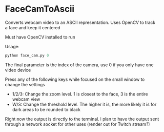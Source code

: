# FaceCamToAscii
Converts webcam video to an ASCII representation.
Uses OpenCV to track a face and keep it centered

Must have OpenCV installed to run

Usage:
```python
python face_cam.py 0
```
The final parameter is the index of the camera, use 0 if you only have one video device

Press any of the following keys while focused on the small window to change the settings
- 1/2/3: Change the zoom level. 1 is closest to the face, 3 is the entire webcam view
- W/S: Change the threshold level. The higher it is, the more likely it is for dark areas to be rounded to black

Right now the output is directly to the terminal. 
I plan to have the output sent through a network socket for other uses (render out for Twitch stream?)

